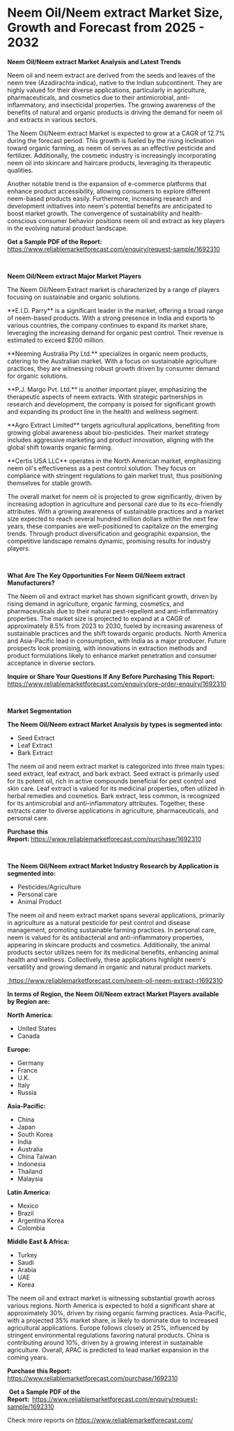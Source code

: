 <p><h1>Neem Oil/Neem extract Market Size, Growth and Forecast from 2025 - 2032</h1></p><p><strong>Neem Oil/Neem extract Market Analysis and Latest Trends</strong></p>
<p><p>Neem oil and neem extract are derived from the seeds and leaves of the neem tree (Azadirachta indica), native to the Indian subcontinent. They are highly valued for their diverse applications, particularly in agriculture, pharmaceuticals, and cosmetics due to their antimicrobial, anti-inflammatory, and insecticidal properties. The growing awareness of the benefits of natural and organic products is driving the demand for neem oil and extracts in various sectors.</p><p>The Neem Oil/Neem extract Market is expected to grow at a CAGR of 12.7% during the forecast period. This growth is fueled by the rising inclination toward organic farming, as neem oil serves as an effective pesticide and fertilizer. Additionally, the cosmetic industry is increasingly incorporating neem oil into skincare and haircare products, leveraging its therapeutic qualities. </p><p>Another notable trend is the expansion of e-commerce platforms that enhance product accessibility, allowing consumers to explore different neem-based products easily. Furthermore, increasing research and development initiatives into neem's potential benefits are anticipated to boost market growth. The convergence of sustainability and health-conscious consumer behavior positions neem oil and extract as key players in the evolving natural product landscape.</p></p>
<p><strong>Get a Sample PDF of the Report:&nbsp;</strong> <a href="https://www.reliablemarketforecast.com/enquiry/request-sample/1692310?utm_campaign=1885&utm_medium=2&utm_source=Github&utm_content=ia&utm_term=07012025&utm_id=neem-oilneem-extract">https://www.reliablemarketforecast.com/enquiry/request-sample/1692310</a></p>
<p>&nbsp;</p>
<p><strong>Neem Oil/Neem extract Major Market Players</strong></p>
<p><p>The Neem Oil/Neem Extract market is characterized by a range of players focusing on sustainable and organic solutions. </p><p>**E.I.D. Parry** is a significant leader in the market, offering a broad range of neem-based products. With a strong presence in India and exports to various countries, the company continues to expand its market share, leveraging the increasing demand for organic pest control. Their revenue is estimated to exceed $200 million.</p><p>**Neeming Australia Pty Ltd.** specializes in organic neem products, catering to the Australian market. With a focus on sustainable agriculture practices, they are witnessing robust growth driven by consumer demand for organic solutions.</p><p>**P.J. Margo Pvt. Ltd.** is another important player, emphasizing the therapeutic aspects of neem extracts. With strategic partnerships in research and development, the company is poised for significant growth and expanding its product line in the health and wellness segment.</p><p>**Agro Extract Limited** targets agricultural applications, benefiting from growing global awareness about bio-pesticides. Their market strategy includes aggressive marketing and product innovation, aligning with the global shift towards organic farming.</p><p>**Certis USA LLC** operates in the North American market, emphasizing neem oil's effectiveness as a pest control solution. They focus on compliance with stringent regulations to gain market trust, thus positioning themselves for stable growth.</p><p>The overall market for neem oil is projected to grow significantly, driven by increasing adoption in agriculture and personal care due to its eco-friendly attributes. With a growing awareness of sustainable practices and a market size expected to reach several hundred million dollars within the next few years, these companies are well-positioned to capitalize on the emerging trends. Through product diversification and geographic expansion, the competitive landscape remains dynamic, promising results for industry players.</p></p>
<p>&nbsp;</p>
<p><strong>What Are The Key Opportunities For Neem Oil/Neem extract Manufacturers?</strong></p>
<p><p>The Neem oil and extract market has shown significant growth, driven by rising demand in agriculture, organic farming, cosmetics, and pharmaceuticals due to their natural pest-repellent and anti-inflammatory properties. The market size is projected to expand at a CAGR of approximately 8.5% from 2023 to 2030, fueled by increasing awareness of sustainable practices and the shift towards organic products. North America and Asia-Pacific lead in consumption, with India as a major producer. Future prospects look promising, with innovations in extraction methods and product formulations likely to enhance market penetration and consumer acceptance in diverse sectors.</p></p>
<p><strong>Inquire or Share Your Questions If Any Before Purchasing This Report:</strong> <a href="https://www.reliablemarketforecast.com/enquiry/pre-order-enquiry/1692310?utm_campaign=1885&utm_medium=2&utm_source=Github&utm_content=ia&utm_term=07012025&utm_id=neem-oilneem-extract">https://www.reliablemarketforecast.com/enquiry/pre-order-enquiry/1692310</a></p>
<p>&nbsp;</p>
<p><strong>Market Segmentation</strong></p>
<p><strong>The Neem Oil/Neem extract Market Analysis by types is segmented into:</strong></p>
<p><ul><li>Seed Extract</li><li>Leaf Extract</li><li>Bark Extract</li></ul></p>
<p><p>The neem oil and neem extract market is categorized into three main types: seed extract, leaf extract, and bark extract. Seed extract is primarily used for its potent oil, rich in active compounds beneficial for pest control and skin care. Leaf extract is valued for its medicinal properties, often utilized in herbal remedies and cosmetics. Bark extract, less common, is recognized for its antimicrobial and anti-inflammatory attributes. Together, these extracts cater to diverse applications in agriculture, pharmaceuticals, and personal care.</p></p>
<p><strong>Purchase this Report:&nbsp;</strong><a href="https://www.reliablemarketforecast.com/purchase/1692310?utm_campaign=1885&utm_medium=2&utm_source=Github&utm_content=ia&utm_term=07012025&utm_id=neem-oilneem-extract">https://www.reliablemarketforecast.com/purchase/1692310</a></p>
<p>&nbsp;</p>
<p><strong>The Neem Oil/Neem extract Market Industry Research by Application is segmented into:</strong></p>
<p><ul><li>Pesticides/Agriculture</li><li>Personal care</li><li>Animal Product</li></ul></p>
<p><p>The neem oil and neem extract market spans several applications, primarily in agriculture as a natural pesticide for pest control and disease management, promoting sustainable farming practices. In personal care, neem is valued for its antibacterial and anti-inflammatory properties, appearing in skincare products and cosmetics. Additionally, the animal products sector utilizes neem for its medicinal benefits, enhancing animal health and wellness. Collectively, these applications highlight neem's versatility and growing demand in organic and natural product markets.</p></p>
<p><a href="https://www.reliablemarketforecast.com/neem-oil-neem-extract-r1692310?utm_campaign=1885&utm_medium=2&utm_source=Github&utm_content=ia&utm_term=07012025&utm_id=neem-oilneem-extract">&nbsp;https://www.reliablemarketforecast.com/neem-oil-neem-extract-r1692310</a></p>
<p><strong>In terms of Region, the Neem Oil/Neem extract Market Players available by Region are:</strong></p>
<p>
    <p> <strong> North America: </strong>
        <ul>
            <li>United States</li>
            <li>Canada</li>
        </ul>
        </p> 
    <p> <strong> Europe: </strong>
        <ul>
            <li>Germany</li>
            <li>France</li>
            <li>U.K.</li>
            <li>Italy</li>
            <li>Russia</li>
        </ul>
        </p> 
    <p> <strong> Asia-Pacific: </strong>
        <ul>
            <li>China</li>
            <li>Japan</li>
            <li>South Korea</li>
            <li>India</li>
            <li>Australia</li>
            <li>China Taiwan</li>
            <li>Indonesia</li>
            <li>Thailand</li>
            <li>Malaysia</li>
        </ul>
        </p> 
    <p> <strong> Latin America: </strong>
        <ul>
            <li>Mexico</li>
            <li>Brazil</li>
            <li>Argentina Korea</li>
            <li>Colombia</li>
        </ul>
        </p> 
    <p> <strong> Middle East & Africa: </strong>
        <ul>
            <li>Turkey</li>
            <li>Saudi</li>
            <li>Arabia</li>
            <li>UAE</li>
            <li>Korea</li>
        </ul>
    </p>
    </p>
<p><p>The neem oil and extract market is witnessing substantial growth across various regions. North America is expected to hold a significant share at approximately 30%, driven by rising organic farming practices. Asia-Pacific, with a projected 35% market share, is likely to dominate due to increased agricultural applications. Europe follows closely at 25%, influenced by stringent environmental regulations favoring natural products. China is contributing around 10%, driven by a growing interest in sustainable agriculture. Overall, APAC is predicted to lead market expansion in the coming years.</p></p>
<p><strong>Purchase this Report: </strong><a href="https://www.reliablemarketforecast.com/purchase/1692310?utm_campaign=1885&utm_medium=2&utm_source=Github&utm_content=ia&utm_term=07012025&utm_id=neem-oilneem-extract">https://www.reliablemarketforecast.com/purchase/1692310</a></p>
<p>&nbsp;<strong>Get a Sample PDF of the Report:&nbsp;&nbsp;</strong><a href="https://www.reliablemarketforecast.com/enquiry/request-sample/1692310?utm_campaign=1885&utm_medium=2&utm_source=Github&utm_content=ia&utm_term=07012025&utm_id=neem-oilneem-extract">https://www.reliablemarketforecast.com/enquiry/request-sample/1692310</a></p>
<p><strong></strong></p>
<p>Check more reports on <a href="https://www.reliablemarketforecast.com/?utm_campaign=1885&utm_medium=2&utm_source=Github&utm_content=ia&utm_term=07012025&utm_id=neem-oilneem-extract">https://www.reliablemarketforecast.com/</a></p>